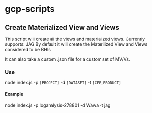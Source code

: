 # gcp-scripts
## Create Materialized View and Views
This script will create all the views and materialized views.
Currently supports: JAG
By default it will create the Materilized View and Views considered to be BHIs.

It can also take a custom .json file for a custom set of MV/Vs.

### Use
node index.js -p `[PROJECT]` -d `[DATASET]` -t `[CFR_PRODUCT]`

#### Example
node index.js -p loganalysis-278801 -d Wawa -t jag